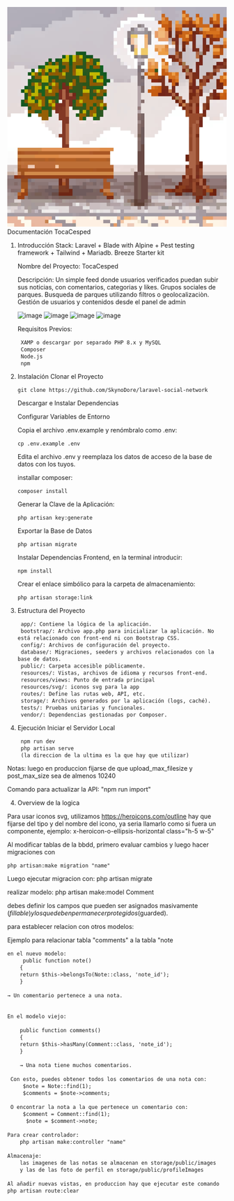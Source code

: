 ![image](https://github.com/SkynoDore/laravel-social-network/blob/main/public/og-image.jpg)
Documentación TocaCesped
1. Introducción
    Stack: Laravel + Blade with Alpine + Pest testing framework + Tailwind + Mariadb.
    Breeze Starter kit

    Nombre del Proyecto: TocaCesped
   
    Descripción: Un simple feed donde usuarios verificados puedan subir sus noticias, con comentarios, categorias y likes. Grupos sociales de parques. Busqueda de parques utilizando filtros o geolocalizaciòn. Gestión de usuarios y contenidos desde el panel de admin

    ![image](https://skynodore.github.io/images/social-network.jpeg)
    ![image](https://skynodore.github.io/images/social-network2.jpeg)
    ![image](https://skynodore.github.io/images/social-network3.jpeg)
    ![image](https://skynodore.github.io/images/social-network4.jpeg)
   
    Requisitos Previos:  

        XAMP o descargar por separado PHP 8.x y MySQL
        Composer
        Node.js
        npm
 
 3. Instalación
    Clonar el Proyecto

        git clone https://github.com/SkynoDore/laravel-social-network

    Descargar e Instalar Dependencias

    Configurar Variables de Entorno

    Copia el archivo .env.example y renómbralo como .env:

        cp .env.example .env

    Edita el archivo .env y reemplaza los datos de acceso de la base de datos con los tuyos.

    installar composer:

        composer install

    Generar la Clave de la Aplicación:

        php artisan key:generate

    Exportar la Base de Datos

        php artisan migrate 

    Instalar Dependencias Frontend, en la terminal introducir: 

        npm install

    Crear el enlace simbólico para la carpeta de almacenamiento:

        php artisan storage:link

4. Estructura del Proyecto

        app/: Contiene la lógica de la aplicación.
        bootstrap/: Archivo app.php para inicializar la aplicación. No está relacionado con front-end ni con Bootstrap CSS.
        config/: Archivos de configuración del proyecto.
        database/: Migraciones, seeders y archivos relacionados con la base de datos.
        public/: Carpeta accesible públicamente.
        resources/: Vistas, archivos de idioma y recursos front-end.
        resources/views: Punto de entrada principal
        resources/svg/: iconos svg para la app
        routes/: Define las rutas web, API, etc.
        storage/: Archivos generados por la aplicación (logs, caché).
        tests/: Pruebas unitarias y funcionales.
        vendor/: Dependencias gestionadas por Composer.

5. Ejecución
    Iniciar el Servidor Local

        npm run dev
        php artisan serve
        (la direccion de la ultima es la que hay que utilizar)


Notas: 
luego en produccion fijarse de que upload_max_filesize y post_max_size sea de almenos 10240

Comando para actualizar la API:
"npm run import"

4. Overview de la logica

Para usar iconos svg, utilizamos https://heroicons.com/outline
hay que fijarse del tipo y del nombre del icono, ya seria llamarlo como si fuera un componente, ejemplo: x-heroicon-o-ellipsis-horizontal class="h-5 w-5"

Al modificar tablas de la bbdd, primero evaluar cambios y luego hacer migraciones con

    php artisan:make migration "name"
    
Luego ejecutar migracion con: 
    php artisan migrate

realizar modelo:
    php artisan make:model Comment

debes definir los campos que pueden ser asignados masivamente ($fillable) y los que deben permanecer protegidos ($guarded). 


para establecer relacion con otros modelos:

Ejemplo para relacionar tabla "comments" a la tabla "note

    en el nuevo modelo:
         public function note()
        {
        return $this->belongsTo(Note::class, 'note_id');
        }

    → Un comentario pertenece a una nota.


    En el modelo viejo:

        public function comments()
        {
        return $this->hasMany(Comment::class, 'note_id');
        }

        → Una nota tiene muchos comentarios.

     Con esto, puedes obtener todos los comentarios de una nota con:
         $note = Note::find(1);
         $comments = $note->comments;

     O encontrar la nota a la que pertenece un comentario con:
         $comment = Comment::find(1);
          $note = $comment->note;

    Para crear controlador:
        php artisan make:controller "name"

    Almacenaje: 
        las imagenes de las notas se almacenan en storage/public/images
        y las de las foto de perfil en storage/public/profileImages

    Al añadir nuevas vistas, en produccion hay que ejecutar este comando php artisan route:clear


